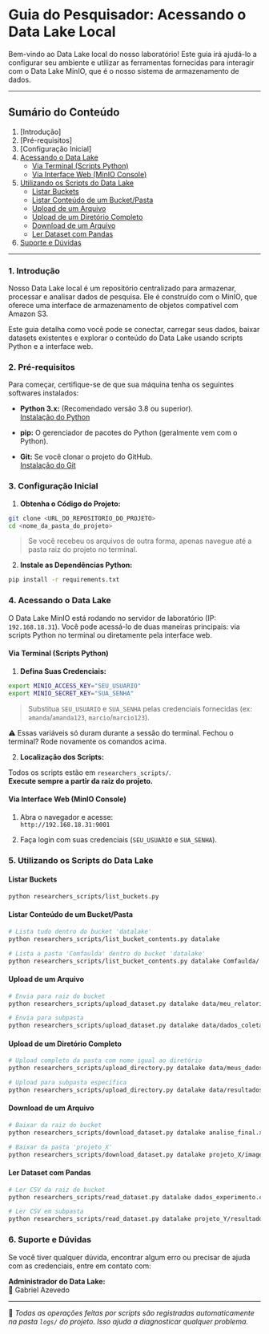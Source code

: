 # Guia do Pesquisador: Acessando o Data Lake Local

Bem-vindo ao Data Lake local do nosso laboratório! Este guia irá ajudá-lo a configurar seu ambiente e utilizar as ferramentas fornecidas para interagir com o Data Lake MinIO, que é o nosso sistema de armazenamento de dados.

-----

## Sumário do Conteúdo

1.  [Introdução]
2.  [Pré-requisitos]
3.  [Configuração Inicial]
4.  [Acessando o Data Lake](https://www.google.com/search?q=%234-acessando-o-data-lake)
      * [Via Terminal (Scripts Python)](https://www.google.com/search?q=%23via-terminal-scripts-python)
      * [Via Interface Web (MinIO Console)](https://www.google.com/search?q=%23via-interface-web-minio-console)
5.  [Utilizando os Scripts do Data Lake](https://www.google.com/search?q=%235-utilizando-os-scripts-do-data-lake)
      * [Listar Buckets](https://www.google.com/search?q=%23listar-buckets)
      * [Listar Conteúdo de um Bucket/Pasta](https://www.google.com/search?q=%23listar-conte%C3%BAdo-de-um-bucketpasta)
      * [Upload de um Arquivo](https://www.google.com/search?q=%23upload-de-um-arquivo)
      * [Upload de um Diretório Completo](https://www.google.com/search?q=%23upload-de-um-diret%C3%B3rio-completo)
      * [Download de um Arquivo](https://www.google.com/search?q=%23download-de-um-arquivo)
      * [Ler Dataset com Pandas](https://www.google.com/search?q=%23ler-dataset-com-pandas)
6.  [Suporte e Dúvidas](https://www.google.com/search?q=%236-suporte-e-d%C3%BAvidas)

-----

### **1. Introdução**

Nosso Data Lake local é um repositório centralizado para armazenar, processar e analisar dados de pesquisa. Ele é construído com o MinIO, que oferece uma interface de armazenamento de objetos compatível com Amazon S3.

Este guia detalha como você pode se conectar, carregar seus dados, baixar datasets existentes e explorar o conteúdo do Data Lake usando scripts Python e a interface web.

### **2. Pré-requisitos**

Para começar, certifique-se de que sua máquina tenha os seguintes softwares instalados:

* **Python 3.x:** (Recomendado versão 3.8 ou superior).  
  [Instalação do Python](https://www.python.org/downloads/)

* **pip:** O gerenciador de pacotes do Python (geralmente vem com o Python).

* **Git:** Se você clonar o projeto do GitHub.  
  [Instalação do Git](https://git-scm.com/downloads)

### **3. Configuração Inicial**

1.  **Obtenha o Código do Projeto:**

```bash
git clone <URL_DO_REPOSITORIO_DO_PROJETO>
cd <nome_da_pasta_do_projeto>
```

> Se você recebeu os arquivos de outra forma, apenas navegue até a pasta raiz do projeto no terminal.

2.  **Instale as Dependências Python:**

```bash
pip install -r requirements.txt
```

### **4. Acessando o Data Lake**

O Data Lake MinIO está rodando no servidor de laboratório (IP: `192.168.18.31`). Você pode acessá-lo de duas maneiras principais: via scripts Python no terminal ou diretamente pela interface web.

#### **Via Terminal (Scripts Python)**

1.  **Defina Suas Credenciais:**

```bash
export MINIO_ACCESS_KEY="SEU_USUARIO"
export MINIO_SECRET_KEY="SUA_SENHA"
```

> Substitua `SEU_USUARIO` e `SUA_SENHA` pelas credenciais fornecidas (ex: `amanda`/`amanda123`, `marcio`/`marcio123`).

⚠️ Essas variáveis só duram durante a sessão do terminal. Fechou o terminal? Rode novamente os comandos acima.

2.  **Localização dos Scripts:**

Todos os scripts estão em `researchers_scripts/`.  
**Execute sempre a partir da raiz do projeto.**

#### **Via Interface Web (MinIO Console)**

1.  Abra o navegador e acesse:  
    `http://192.168.18.31:9001`

2.  Faça login com suas credenciais (`SEU_USUARIO` e `SUA_SENHA`).

### **5. Utilizando os Scripts do Data Lake**

#### **Listar Buckets**

```bash
python researchers_scripts/list_buckets.py
```

#### **Listar Conteúdo de um Bucket/Pasta**

```bash
# Lista tudo dentro do bucket 'datalake'
python researchers_scripts/list_bucket_contents.py datalake

# Lista a pasta 'Comfaulda' dentro do bucket 'datalake'
python researchers_scripts/list_bucket_contents.py datalake Comfaulda/
```

#### **Upload de um Arquivo**

```bash
# Envia para raiz do bucket
python researchers_scripts/upload_dataset.py datalake data/meu_relatorio.pdf

# Envia para subpasta
python researchers_scripts/upload_dataset.py datalake data/dados_coletados.csv meu_projeto/dados_brutos
```

#### **Upload de um Diretório Completo**

```bash
# Upload completo da pasta com nome igual ao diretório
python researchers_scripts/upload_directory.py datalake data/meus_dados_coletados

# Upload para subpasta específica
python researchers_scripts/upload_directory.py datalake data/resultados_finais analises/2024
```

#### **Download de um Arquivo**

```bash
# Baixar da raiz do bucket
python researchers_scripts/download_dataset.py datalake analise_final.xlsx

# Baixar da pasta 'projeto_X'
python researchers_scripts/download_dataset.py datalake projeto_X/imagens/grafico_A.png
```

#### **Ler Dataset com Pandas**

```bash
# Ler CSV da raiz do bucket
python researchers_scripts/read_dataset.py datalake dados_experimento.csv

# Ler CSV em subpasta
python researchers_scripts/read_dataset.py datalake projeto_Y/resultados_modelo/teste_1.csv
```

### **6. Suporte e Dúvidas**

Se você tiver qualquer dúvida, encontrar algum erro ou precisar de ajuda com as credenciais, entre em contato com:

**Administrador do Data Lake:**  
📧 Gabriel Azevedo

-----

📝 *Todas as operações feitas por scripts são registradas automaticamente na pasta `logs/` do projeto. Isso ajuda a diagnosticar qualquer problema.*

